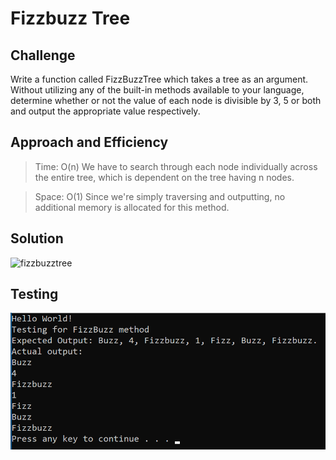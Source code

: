 # Fizzbuzz Tree

## Challenge

Write a function called FizzBuzzTree which takes a tree as an argument.
Without utilizing any of the built-in methods available to your language, determine whether or not the value of each node is divisible by 3, 5 or both and output the appropriate value respectively.

## Approach and Efficiency

>Time: O(n) We have to search through each node individually across the entire tree, which is dependent on the tree having n nodes.

>Space: O(1) Since we're simply traversing and outputting, no additional memory is allocated for this method.

## Solution
![fizzbuzztree](../../assets/fizzbuzztree.jpg)

## Testing

![fizzbuzztest](../../assets/fizzbuzztest.PNG)
